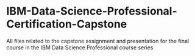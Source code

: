 # IBM-Data-Science-Professional-Certification-Capstone
All files related to the capstone assignment and presentation for the final course in the IBM Data Science Professional course series
